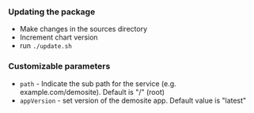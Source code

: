 ### Updating the package

* Make changes in the sources directory
* Increment chart version
* run `./update.sh`

### Customizable parameters

* `path` - Indicate the sub path for the service (e.g. example.com/demosite). Default is "/" (root)
* `appVersion` - set version of the demosite app. Default value is "latest"
